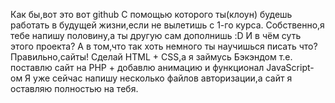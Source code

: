 Как бы,вот это вот github 
С помощью которого ты(клоун) будешь работать в будущей жизни,если не вылетишь с 1-го курса.
Собственно,я тебе напишу половину,а ты другую сам дополнишь :D
И в чём суть этого проекта?
А в том,что так хоть немного ты научишься писать что? 
Правильно,сайты!
Сделай HTML + CSS,а я займусь Бэкэндом т.е. поставлю сайт на PHP + добавлю анимацию и функционал JavaScript-ом
Я уже сейчас напишу несколько файлов авторизации,а сайт я оставляю полностью на тебя.